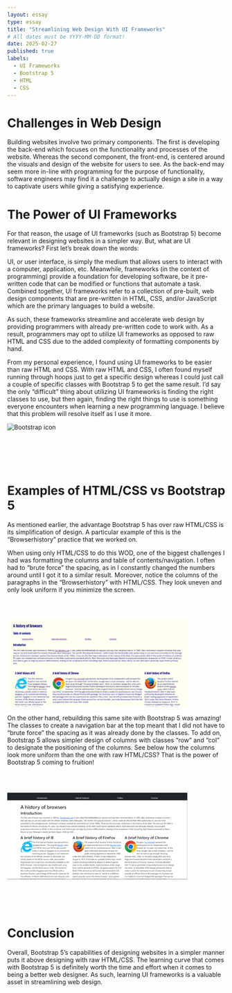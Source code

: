 ```yaml
---
layout: essay
type: essay
title: "Streamlining Web Design With UI Frameworks"
# All dates must be YYYY-MM-DD format!
date: 2025-02-27
published: true
labels:
  - UI Frameworks
  - Bootstrap 5
  - HTML
  - CSS
---
```



# Challenges in Web Design
Building websites involve two primary components. The first is developing the back-end which focuses on the functionality and processes of the website. Whereas the second component, the front-end, is centered around the visuals and design of the website for users to see. As the back-end may seem more in-line with programming for the purpose of functionality, software engineers may find it a challenge to actually design a site in a way to captivate users while giving a satisfying experience.

# The Power of UI Frameworks
<p>
For that reason, the usage of UI frameworks (such as Bootstrap 5) become relevant in designing websites in a simpler way. But, what are UI frameworks? First let’s break down the words:

UI, or user interface, is simply the medium that allows users to interact with a computer, application, etc. Meanwhile, frameworks (in the context of programming) provide a foundation for developing software, be it pre-written code that can be modified or functions that automate a task. Combined together, UI frameworks refer to a collection of pre-built, web design components that are pre-written in HTML, CSS, and/or JavaScript which are the primary languages to build a website.

As such, these frameworks streamline and accelerate web design by providing programmers with already pre-written code to work with. As a result, programmers may opt to utilize UI frameworks as opposed to raw HTML and CSS due to the added complexity of formatting components by hand. 

From my personal experience, I found using UI frameworks to be easier than raw HTML and CSS. With raw HTML and CSS, I often found myself running through hoops just to get a specific design whereas I could just call a couple of specific classes with Bootstrap 5 to get the same result. I’d say the only “difficult” thing about utilizing UI frameworks is finding the right classes to use, but then again, finding the right things to use is something everyone encounters when learning a new programming language. I believe that this problem will resolve itself as I use it more.
</p>
<div class="container">
<img src="https://upload.wikimedia.org/wikipedia/commons/thumb/b/b2/Bootstrap_logo.svg/800px-Bootstrap_logo.svg.png" width="200px" height="200px" alt="Bootstrap icon">
</div>

<br><br><br><br>
# Examples of HTML/CSS vs Bootstrap 5

As mentioned earlier, the advantage Bootstrap 5 has over raw HTML/CSS is its simplification of design. A particular example of this is the “Browserhistory” practice that we worked on. 

When using only HTML/CSS to do this WOD, one of the biggest challenges I had was formatting the columns and table of contents/navigation. I often had to “brute force” the spacing, as in I constantly changed the numbers around until I got it to a similar result. Moreover, notice the columns of the paragraphs in the “Browserhistory” with HTML/CSS. They look uneven and only look uniform if you minimize the screen.

<br><br>
<div class="container">
<img class="float-start" src="../img/frameworks/bhistoryhc.png" height="200px">
</div>

On the other hand, rebuilding this same site with Bootstrap 5 was amazing! The classes to create a navigation bar at the top meant that I did not have to “brute force” the spacing as it was already done by the classes. To add on, Bootstrap 5 allows simpler design of columns with classes “row” and “col” to designate the positioning of the columns. See below how the columns look more uniform than the one with raw HTML/CSS? That is the power of Bootstrap 5 coming to fruition!


<br><br>
<div class="container">
<img class="float-start" src="../img/frameworks/bhistorybs5.png" height="200px">
</div>

<br><br><br>
# Conclusion
Overall, Bootstrap 5’s capabilities of designing websites in a simpler manner puts it above designing with raw HTML/CSS. The learning curve that comes with Bootstrap 5 is definitely worth the time and effort when it comes to being a better web designer. As such, learning UI frameworks is a valuable asset in streamlining web design.

